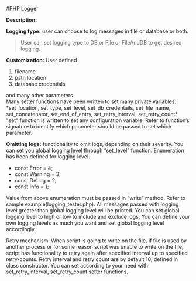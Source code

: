#PHP Logger

**Description:**

**Logging type:** user can choose to log messages in file or database or both.
> User can set logging type to DB or File or FileAndDB to get desired logging.

**Customization:** User defined 
<ol>
  <li>filename</li>
  <li>path location</li>
  <li>database credentials</li>
</ol>
and many other parameters.<br/>
Many setter functions have been written to set many private variables.<br />
*set_location, set_type, set_level, set_db_credentails, set_file_name, set_concatenator, set_end_of_entry, set_retry_interval, set_retry_count* <br />
"set" function is written to set any configuration variable. Refer to function’s signature to identify which parameter should be passed to set which parameter.


**Omitting logs:** functionality to omit logs, depending on their severity.
You can set you global logging level through “set_level” function.
Enumeration has been defined for logging level.<br />
<ul>
  <li>const Error = 4;</li>
  <li>const Warning = 3;</li>
  <li>const Debug = 2;</li>
  <li>const Info = 1;</li>
</ul>

Value from above enumeration must be passed in “write” method. Refer to sample example(logging_tester.php). 
All messages passed with logging level greater than global logging level will be printed.
You can set global logging level to high or low to include and exclude logs. You can define your own logging levels as much you want and set global logging level accordingly.

Retry mechanism:  When script is going to write on the file, if file is used by another process or for some reason script was unable to write on the file, script has functionality to retry again after specified interval up to specified retry-counts.
Retry interval and retry count are by default 10, defined in class constructor. You can set according to your need with set_retry_interval, set_retry_count setter functions.
